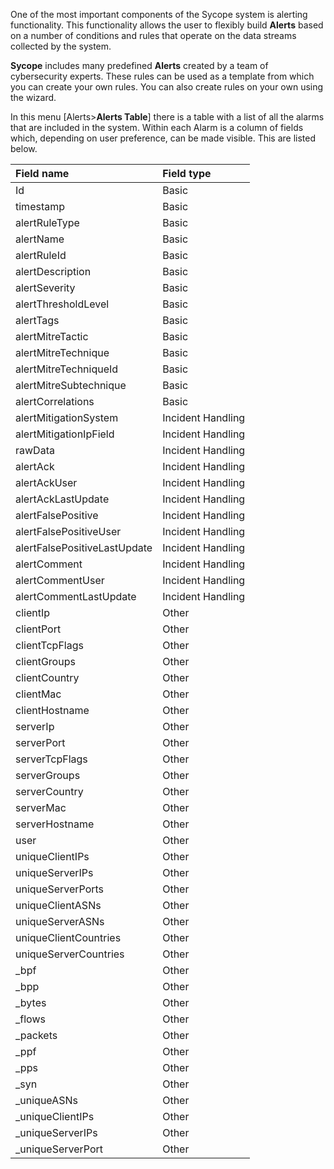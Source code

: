 One of the most important components of the Sycope system is alerting functionality. This functionality allows the user to flexibly build **Alerts** based on a number of conditions and rules that operate on the data streams collected by the system.

**Sycope** includes many predefined **Alerts** created by a team of cybersecurity experts. These rules can be used as a template from which you can create your own rules. You can also create rules on your own using the wizard.

In this menu [Alerts>**Alerts Table**] there is a table with a list of all the alarms that are included in the system. Within each Alarm is a column of fields which, depending on user preference, can be made visible. This are listed below.



| Field name                      | Field type    |
| :------------------------------- | :---------------- |
|	Id											| Basic |
| timestamp                    | Basic         |
| alertRuleType                | Basic         |
| alertName                    | Basic         |
| alertRuleId                  | Basic         |
| alertDescription             | Basic         |
| alertSeverity                | Basic         |
| alertThresholdLevel          | Basic         |
| alertTags                    | Basic         |
| alertMitreTactic             | Basic         |
| alertMitreTechnique          | Basic         |
| alertMitreTechniqueId        | Basic         |
| alertMitreSubtechnique       | Basic         |
| alertCorrelations            | Basic         |
| alertMitigationSystem        | Incident Handling |
| alertMitigationIpField       | Incident Handling |
| rawData                      | Incident Handling |
| alertAck                     | Incident Handling |
| alertAckUser                 | Incident Handling |
| alertAckLastUpdate           | Incident Handling |
| alertFalsePositive           | Incident Handling |
| alertFalsePositiveUser       | Incident Handling |
| alertFalsePositiveLastUpdate | Incident Handling |
| alertComment                 | Incident Handling |
| alertCommentUser             | Incident Handling |
| alertCommentLastUpdate       | Incident Handling |
| clientIp                     | Other         |
| clientPort                   | Other         |
| clientTcpFlags               | Other         |
| clientGroups                 | Other         |
| clientCountry                | Other         |
| clientMac                    | Other         |
| clientHostname               | Other         |
| serverIp                     | Other         |
| serverPort                   | Other         |
| serverTcpFlags               | Other         |
| serverGroups                 | Other         |
| serverCountry                | Other         |
| serverMac                    | Other         |
| serverHostname               | Other         |
| user                         | Other         |
| uniqueClientIPs              | Other         |
| uniqueServerIPs              | Other         |
| uniqueServerPorts            | Other         |
| uniqueClientASNs             | Other         |
| uniqueServerASNs             | Other         |
| uniqueClientCountries        | Other         |
| uniqueServerCountries        | Other         |
| _bpf                         | Other         |
| _bpp                         | Other         |
| _bytes                       | Other         |
| _flows                       | Other         |
| _packets                     | Other         |
| _ppf                         | Other         |
| _pps                         | Other         |
| _syn                         | Other         |
| _uniqueASNs                  | Other         |
| _uniqueClientIPs             | Other         |
| _uniqueServerIPs             | Other         |
| _uniqueServerPort            | Other             |

 
